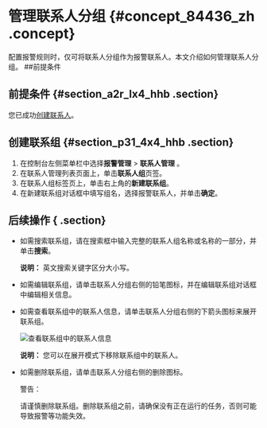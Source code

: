 # 管理联系人分组 {#concept_84436_zh .concept}

配置报警规则时，仅可将联系人分组作为报警联系人。本文介绍如何管理联系人分组。 \#\#前提条件

## 前提条件 {#section_a2r_lx4_hhb .section}

您已成功[创建联系人](intl.zh-CN/大盘和报警/管理联系人.md#)。

## 创建联系组 {#section_p31_4x4_hhb .section}

1.  在控制台左侧菜单栏中选择**报警管理** \> **联系人管理** 。
2.  在联系人管理列表页面上，单击**联系人组**页签。
3.  在联系人组标签页上，单击右上角的**新建联系组**。
4.  在新建联系组对话框中填写组名，选择报警联系人，并单击**确定**。

## 后续操作 { .section}

-   如需搜索联系组，请在搜索框中输入完整的联系人组名称或名称的一部分，并单击**搜索**。

    **说明：** 英文搜索关键字区分大小写。

-   如需编辑联系组，请单击联系人分组右侧的铅笔图标，并在编辑联系组对话框中编辑相关信息。
-   如需查看联系组中的联系人信息，请单击联系人分组右侧的下箭头图标来展开联系组。

    ![](images/43297_zh-CN.png "查看联系组中的联系人信息")

    **说明：** 您可以在展开模式下移除联系组中的联系人。

-   如需删除联系组，请单击联系人分组右侧的删除图标。

    警告：

    请谨慎删除联系组。删除联系组之前，请确保没有正在运行的任务，否则可能导致报警等功能失效。


